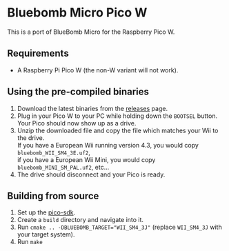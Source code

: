 # Bluebomb Micro Pico W
This is a port of BlueBomb Micro for the Raspberry Pico W.

## Requirements
- A Raspberry Pi Pico W (the non-W variant will not work).

## Using the pre-compiled binaries
1. Download the latest binaries from the [releases](https://github.com/GaryOderNichts/bluebomb_micro/releases) page.
1. Plug in your Pico W to your PC while holding down the `BOOTSEL` button.  
    Your Pico should now show up as a drive.
1. Unzip the downloaded file and copy the file which matches your Wii to the drive.  
    If you have a European Wii running version 4.3, you would copy `bluebomb_WII_SM4_3E.uf2`,  
    if you have a European Wii Mini, you would copy `bluebomb_MINI_SM_PAL.uf2`, etc...
1. The drive should disconnect and your Pico is ready.

## Building from source
1. Set up the [pico-sdk](https://github.com/raspberrypi/pico-sdk).
1. Create a `build` directory and navigate into it.
1. Run `cmake .. -DBLUEBOMB_TARGET="WII_SM4_3J"` (replace `WII_SM4_3J` with your target system).
1. Run `make`
